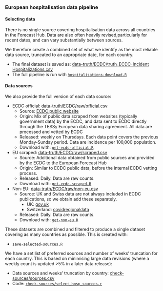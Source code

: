 
### European hospitalisation data pipeline

#### Selecting data

There is no single source covering hospitalisation data across all countries in the Forecast Hub. Data are also often heavily revised,particularly for recent dates, and can vary substantially between sources.

We therefore create a combined set of what we identify as the most reliable data source, truncated to an appropriate date, for each country.

-   The final dataset is saved as: [data-truth/ECDC/truth\_ECDC-Incident Hospitalizations.csv](https://github.com/epiforecasts/covid19-forecast-hub-europe/blob/main/data-truth/ECDC/truth_ECDC-Incident%20Hospitalizations.csv)
-   The full pipeline is run with [`hospitalisations-download.R`](../code/auto_download/hospitalisations-download.R)

#### Data sources

We also provide the full version of each data source:

-   ECDC official: [data-truth/ECDC/raw/official.csv](https://github.com/epiforecasts/covid19-forecast-hub-europe/blob/main/data-truth/ECDC/raw/official.csv)
    -   Source: [ECDC public website](https://www.ecdc.europa.eu/en/publications-data/download-data-hospital-and-icu-admission-rates-and-current-occupancy-covid-19)
    -   Origin: Mix of public data scraped from websites (typically government data) by the ECDC, and data sent to ECDC directly through the TESSy European data sharing agreement. All data are processed and vetted by ECDC
    -   Released: weekly on Thursdays. Each data point covers the previous Monday-Sunday period. Data are incidence per 100,000 population.
    -   Download with: [`get-ecdc-official.R`](./get-ecdc-official.R)
-   EU scraped: [data-truth/ECDC/raw/scraped.csv](https://github.com/epiforecasts/covid19-forecast-hub-europe/blob/main/data-truth/ECDC/raw/scraped.csv)
    -   Source: Additional data obtained from public sources and provided by the ECDC to the European Forecast Hub
    -   Origin: Similar to ECDC public data, before the internal ECDC vetting process.
    -   Released: Daily. Data are raw counts.
    -   Download with: [`get-ecdc-scraped.R`](./get-ecdc-scraped.R)
-   Non-EU:
    [data-truth/ECDC/raw/non-eu.csv](https://github.com/epiforecasts/covid19-forecast-hub-europe/blob/main/data-truth/ECDC/raw/non-eu.csv)
    -   Source: UK and Swiss data are not always included in ECDC publications, so we obtain add these separately.
        -   UK: [gov.uk](https://coronavirus.data.gov.uk/details/healthcare)
        -   Switzerland: [covidregionaldata](https://github.com/epiforecasts/covidregionaldata)
    -   Released: Daily. Data are raw counts.
    -   Download with: [`get-non-eu.R`](./get-non-eu.R)

These datasets are combined and filtered to produce a single dataset covering as many countries as possible. This is created with:

-   [`save-selected-sources.R`](./save-selected-sources.R)

We have a set list of preferred sources and number of weeks’ truncation for each country. This is based on minimising large data revisions (where a weekly count is updated &gt;5% in a later data release):

-   Data sources and weeks’ truncation by country: [check-sources/sources.csv](./check-sources/sources.csv)
-   Code: [`check-sources/select_hosp_sources.r`](./check-sources/select_hosp_sources.r)
